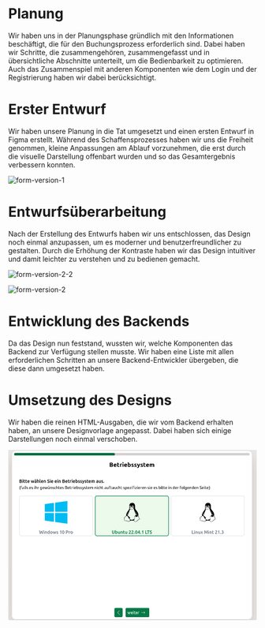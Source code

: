 
# Planung

Wir haben uns in der Planungsphase gründlich mit den Informationen beschäftigt, die für den Buchungsprozess erforderlich sind. Dabei haben wir Schritte, die zusammengehören, zusammengefasst und in übersichtliche Abschnitte unterteilt, um die Bedienbarkeit zu optimieren. Auch das Zusammenspiel mit anderen Komponenten wie dem Login und der Registrierung haben wir dabei berücksichtigt.

# Erster Entwurf

Wir haben unsere Planung in die Tat umgesetzt und einen ersten Entwurf in Figma erstellt. Während des Schaffensprozesses haben wir uns die Freiheit genommen, kleine Anpassungen am Ablauf vorzunehmen, die erst durch die visuelle Darstellung offenbart wurden und so das Gesamtergebnis verbessern konnten. 

![form-version-1](https://user-images.githubusercontent.com/57149152/214050901-96b3ee00-0c28-43d0-9de6-c3afd5b90d09.png)


# Entwurfsüberarbeitung

Nach der Erstellung des Entwurfs haben wir uns entschlossen, das Design noch einmal anzupassen, um es moderner und benutzerfreundlicher zu gestalten. Durch die Erhöhung der Kontraste haben wir das Design intuitiver und damit leichter zu verstehen und zu bedienen gemacht. 

![form-version-2-2](https://user-images.githubusercontent.com/57149152/214051801-8b4c0534-e776-45e1-b186-642d9cfce27a.png)

![form-version-2](https://user-images.githubusercontent.com/57149152/214051234-8d3b9029-72f8-4c10-bbed-54661f535b7f.png)

# Entwicklung des Backends

Da das Design nun feststand, wussten wir, welche Komponenten das Backend zur Verfügung stellen musste. Wir haben eine Liste mit allen erforderlichen Schritten an unsere Backend-Entwickler übergeben, die diese dann umgesetzt haben.

# Umsetzung des Designs

Wir haben die reinen HTML-Ausgaben, die wir vom Backend erhalten haben, an unsere Designvorlage angepasst. Dabei haben sich einige Darstellungen noch einmal verschoben.

![form-real-version](https://raw.githubusercontent.com/gz-bad-erzland-p2/Dokumentation/master/docs/assets/img/osScreenNew.png)

